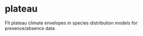 plateau
=======

Fit plateau climate envelopes in species distribution models for presence/absence data
